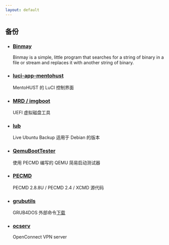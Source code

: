 ```yaml
---
layout: default
---
```


## 备份

- ### [Binmay](https://github.com/a1ive/binmay)

  Binmay is a simple, little program that searches for a string of binary in a file or stream and replaces it with another string of binary.

- ### [luci-app-mentohust](https://github.com/a1ive/luci-mentohust)

  MentoHUST 的 LuCI 控制界面

- ### [MRD / imgboot](https://github.com/a1ive/mrd)

  UEFI 虚拟磁盘工具

- ### [lub](https://github.com/a1ive/lub)

  Live Ubuntu Backup 适用于 Debian 的版本

- ### [QemuBootTester](https://github.com/a1ive/QemuBootTester)

  使用 PECMD 编写的 QEMU 简易启动测试器

- ### [PECMD](https://github.com/grub4dos/pecmd)

  PECMD 2.8.8U / PECMD 2.4 / XCMD 源代码

- ### [grubutils](https://github.com/grub4dos/grubutils)

  GRUB4DOS 外部命令[下载](https://github.com/grub4dos/grubutils/releases)

- ### [ocserv](https://github.com/a1ive/ocserv-fork)

  OpenConnect VPN server



